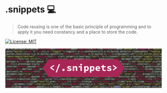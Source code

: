 [header]: ./snippets.png
[license]: https://opensource.org/licenses/MIT
[license-badge]: https://img.shields.io/badge/license-MIT-green.svg?style=for-the-badge&color=a82655

# .snippets 💻

> Code reusing is one of the basic principle of programming and to apply it you
> need constancy and a place to store the code.

[![License: MIT][license-badge]][license]

![Snippets logo][header]

